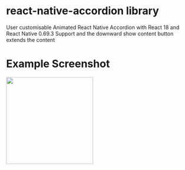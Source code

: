 # react-native-accordion library
User customisable Animated React Native Accordion with React 18 and React Native 0.69.3 Support and the downward show content button extends the content

# Example Screenshot
<img src="Screenshots/1.jpg" width="235px"> 
